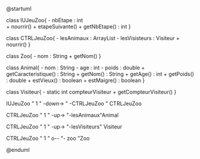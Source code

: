 @startuml

class IUJeuZoo{
	- nbEtape : int  
	+ nourrir()
	+ etapeSuivante()
	+ getNbEtape() : int
}

class CTRLJeuZoo{
	- lesAnimaux : ArrayList<Animal>
	- lesVisisteurs : Visiteur
	+ nourrir()
}

class Zoo{
	- nom : String
	+ getNom()
}

class Animal{
	- nom : String
	- age : int
	- poids : double
	+ getCaracteristique() : String
	+ getNom() : String
	+ getAge() : int
	+ getPoids() : double
	+ estVieux() : boolean
	+ estMaigre() : boolean
}

class Visiteur{
	- static int compteurVisiteur
	+ getCompteurVisiteur()
}


IUJeuZoo " 1 " -down-> " -CTRLJeuZoo " CTRLJeuZoo

CTRLJeuZoo " 1 " -up-> "-lesAnimaux"Animal

CTRLJeuZoo " 1 " -up-> "-lesVisiteurs" Visiteur

CTRLJeuZoo " 1 " o-- "- zoo "Zoo

@enduml